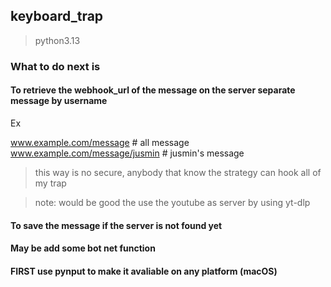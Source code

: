## keyboard_trap

> python3.13

### What to do next is 
#### To retrieve the webhook_url of the message on the server separate message by username

Ex

www.example.com/message # all message
www.example.com/message/jusmin # jusmin's message

>this way is no secure, anybody that know the strategy can hook all of my trap

>note: would be good the use the youtube as server by using yt-dlp

#### To save the message if the server is not found yet

#### May be add some bot net function

#### FIRST use pynput to make it avaliable on any platform (macOS)
